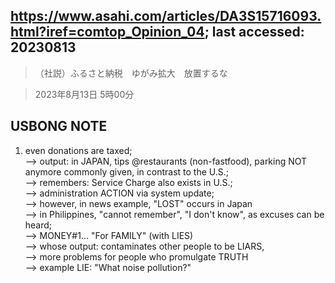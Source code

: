## https://www.asahi.com/articles/DA3S15716093.html?iref=comtop_Opinion_04; last accessed: 20230813

> （社説）ふるさと納税　ゆがみ拡大　放置するな

> 2023年8月13日 5時00分

## USBONG NOTE

1) even donations are taxed;<br/>
--> output: in JAPAN, tips @restaurants (non-fastfood), parking NOT anymore commonly given, in contrast to the U.S.;<br/>
--> remembers: Service Charge also exists in U.S.;<br/>
--> administration ACTION via system update;<br/>
--> however, in news example, "LOST" occurs in Japan<br/>
--> in Philippines, "cannot remember", "I don't know", as excuses can be heard;<br/>
--> MONEY#1... "For FAMILY" (with LIES)<br/>
--> whose output: contaminates other people to be LIARS,<br/>
--> more problems for people who promulgate TRUTH<br/>
--> example LIE: "What noise pollution?" 


